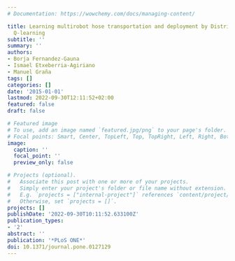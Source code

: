 ```yaml
---
# Documentation: https://wowchemy.com/docs/managing-content/

title: Learning multirobot hose transportation and deployment by Distributed Round-Robin
  Q-learning
subtitle: ''
summary: ''
authors:
- Borja Fernandez-Gauna
- Ismael Etxeberria-Agiriano
- Manuel Graña
tags: []
categories: []
date: '2015-01-01'
lastmod: 2022-09-30T12:11:52+02:00
featured: false
draft: false

# Featured image
# To use, add an image named `featured.jpg/png` to your page's folder.
# Focal points: Smart, Center, TopLeft, Top, TopRight, Left, Right, BottomLeft, Bottom, BottomRight.
image:
  caption: ''
  focal_point: ''
  preview_only: false

# Projects (optional).
#   Associate this post with one or more of your projects.
#   Simply enter your project's folder or file name without extension.
#   E.g. `projects = ["internal-project"]` references `content/project/deep-learning/index.md`.
#   Otherwise, set `projects = []`.
projects: []
publishDate: '2022-09-30T10:11:52.633100Z'
publication_types:
- '2'
abstract: ''
publication: '*PLoS ONE*'
doi: 10.1371/journal.pone.0127129
---
```

